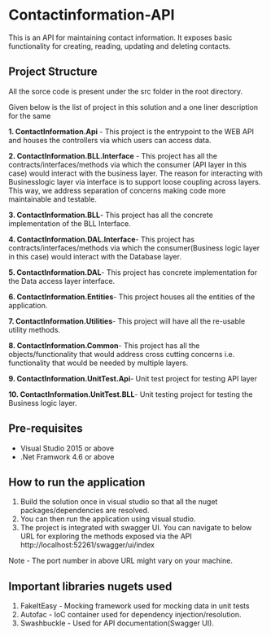 # Contactinformation-API

This is an API for maintaining contact information. It exposes basic functionality for creating, reading, updating and deleting contacts.

## Project Structure
All the sorce code is present under the src folder in the root directory.

Given below is the list of project in this solution and a one liner description for the same

**1. ContactInformation.Api** -
This project is the entrypoint to the WEB API and houses the controllers via which users can access data.

**2. ContactInformation.BLL.Interface** -
This project has all the contracts/interfaces/methods via which the consumer (API layer in this case) would interact with the business layer. The reason for interacting with Businesslogic layer via interface is to support loose coupling across layers. This way, we address separation of concerns making code more maintainable and testable.

**3. ContactInformation.BLL**-
This project has all the concrete implementation of the BLL Interface.

**4. ContactInformation.DAL.Interface**-
This project has contracts/interfaces/methods via which the consumer(Business logic layer in this case) would interact with the Database layer. 

**5. ContactInformation.DAL**-
This project has concrete implementation for the Data access layer interface.

**6. ContactInformation.Entities**-
This project houses all the entities of the application.

**7. ContactInformation.Utilities**-
This project will have all the re-usable utility methods.

**8. ContactInformation.Common**-
This project has all the objects/functionality that would address cross cutting concerns i.e. functionality that would be needed by multiple layers.

**9. ContactInformation.UnitTest.Api**-
Unit test project for testing API layer

**10. ContactInformation.UnitTest.BLL**-
Unit testing project for testing the Business logic layer.

## Pre-requisites
- Visual Studio 2015 or above
- .Net Framwork 4.6 or above

## How to run the application
1. Build the solution once in visual studio so that all the nuget packages/dependencies are resolved.
2. You can then run the application using visual studio.
3. The project is integrated with swagger UI. You can navigate to below URL for exploring the methods exposed via the API
http://localhost:52261/swagger/ui/index

Note - The port number in above URL might vary on your machine.


## Important libraries nugets used
1. FakeItEasy - Mocking framework used for mocking data in unit tests
2. Autofac - IoC container used for dependency injection/resolution.
3. Swashbuckle - Used for API documentation(Swagger UI).


